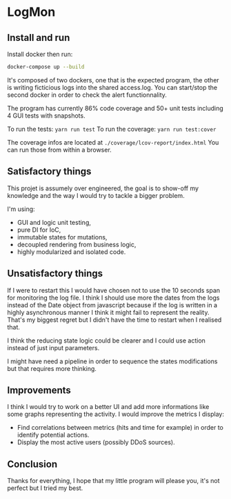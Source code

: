 # LogMon

## Install and run

Install docker then run:

```sh
docker-compose up --build
```

It's composed of two dockers, one that is the expected program, the other is writing ficticious logs into the shared access.log.
You can start/stop the second docker in order to check the alert functionnality.

The program has currently 86% code coverage and 50+ unit tests including 4 GUI tests with snapshots.

To run the tests: `yarn run test`
To run the coverage: `yarn run test:cover`

The coverage infos are located at `./coverage/lcov-report/index.html`
You can run those from within a browser.

## Satisfactory things

This projet is assumely over engineered, the goal is to show-off my knowledge and the way I would try to tackle a bigger problem.

I'm using:

 - GUI and logic unit testing,
 - pure DI for IoC,
 - immutable states for mutations,
 - decoupled rendering from business logic,
 - highly modularized and isolated code.

 ## Unsatisfactory things

 If I were to restart this I would have chosen not to use the 10 seconds span for monitoring the log file.
 I think I should use more the dates from the logs instead of the Date object from javascript because if the log is written in a highly asynchronous manner I think it might fail to represent the reality. That's my biggest regret but I didn't have the time to restart when I realised that.

 I think the reducing state logic could be clearer and I could use action instead of just input parameters.

 I might have need a pipeline in order to sequence the states modifications but that requires more thinking.

 ## Improvements

 I think I would try to work on a better UI and add more informations like some graphs representing the activity.
 I would improve the metrics I display:
  - Find correlations between metrics (hits and time for example) in order to identify potential actions.
  - Display the most active users (possibly DDoS sources).

## Conclusion

Thanks for everything, I hope that my little program will please you, it's not perfect but I tried my best.